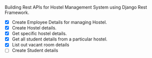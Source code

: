 Building Rest APIs for Hostel Management System using Django Rest Framework. 

* [x] Create Employee Details for managing Hostel.
* [x] Create Hostel details.
* [x] Get specific hostel details.
* [x] Get all student details from a particular hostel.
* [x] List out vacant room details
* [ ] Create Student details
